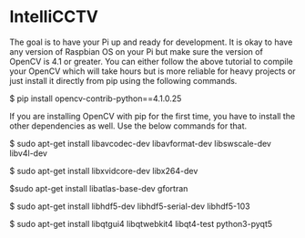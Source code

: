 # IntelliCCTV

The goal is to have your Pi up and ready for development. It is okay to have any version of Raspbian OS on your Pi but make sure the version of OpenCV is 4.1 or greater. You can either follow the above tutorial to compile your OpenCV which will take hours but is more reliable for heavy projects or just install it directly from pip using the following commands.

$ pip install opencv-contrib-python==4.1.0.25

If you are installing OpenCV with pip for the first time, you have to install the other dependencies as well. Use the below commands for that.

$ sudo apt-get install libavcodec-dev libavformat-dev libswscale-dev libv4l-dev

$ sudo apt-get install libxvidcore-dev libx264-dev

$sudo apt-get install libatlas-base-dev gfortran

$ sudo apt-get install libhdf5-dev libhdf5-serial-dev libhdf5-103

$ sudo apt-get install libqtgui4 libqtwebkit4 libqt4-test python3-pyqt5
